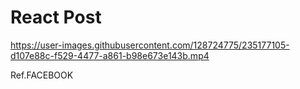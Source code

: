 
# React Post

https://user-images.githubusercontent.com/128724775/235177105-d107e88c-f529-4477-a861-b98e673e143b.mp4

Ref.FACEBOOK
